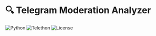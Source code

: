 # 🔍 Telegram Moderation Analyzer

![Python](https://img.shields.io/badge/Python-3.8+-blue?logo=python)
![Telethon](https://img.shields.io/badge/Telethon-1.25+-green?logo=telegram)
![License](https://img.shields.io/badge/License-MIT-yellow)
